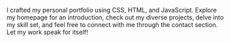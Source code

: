 I crafted my personal portfolio using CSS, HTML, and JavaScript. Explore my homepage for an introduction, check out my diverse projects, delve into my skill set, and feel free to connect with me through the contact section. Let my work speak for itself!

